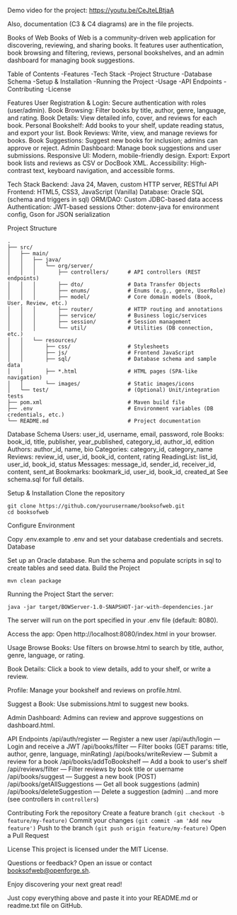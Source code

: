 Demo video for the project: https://youtu.be/CeJteLBtjaA

Also, documentation (C3 & C4 diagrams) are in the file projects.

Books of Web
Books of Web is a community-driven web application for discovering, reviewing, and sharing books. It features user authentication, book browsing and filtering, reviews, personal bookshelves, and an admin dashboard for managing book suggestions.

Table of Contents
-Features
-Tech Stack
-Project Structure
-Database Schema
-Setup & Installation
-Running the Project
-Usage
-API Endpoints
-Contributing
-License

Features
User Registration & Login: Secure authentication with roles (user/admin).
Book Browsing: Filter books by title, author, genre, language, and rating.
Book Details: View detailed info, cover, and reviews for each book.
Personal Bookshelf: Add books to your shelf, update reading status, and export your list.
Book Reviews: Write, view, and manage reviews for books.
Book Suggestions: Suggest new books for inclusion; admins can approve or reject.
Admin Dashboard: Manage book suggestions and user submissions.
Responsive UI: Modern, mobile-friendly design.
Export: Export book lists and reviews as CSV or DocBook XML.
Accessibility: High-contrast text, keyboard navigation, and accessible forms.

Tech Stack
Backend: Java 24, Maven, custom HTTP server, RESTful API
Frontend: HTML5, CSS3, JavaScript (Vanilla)
Database: Oracle SQL (schema and triggers in sql)
ORM/DAO: Custom JDBC-based data access
Authentication: JWT-based sessions
Other: dotenv-java for environment config, Gson for JSON serialization

Project Structure
```
.
├── src/
│   ├── main/
│   │   ├── java/
│   │   │   └── org/server/
│   │   │       ├── controllers/      # API controllers (REST endpoints)
│   │   │       ├── dto/              # Data Transfer Objects
│   │   │       ├── enums/            # Enums (e.g., genre, UserRole)
│   │   │       ├── model/            # Core domain models (Book, User, Review, etc.)
│   │   │       ├── router/           # HTTP routing and annotations
│   │   │       ├── service/          # Business logic/services
│   │   │       ├── session/          # Session management
│   │   │       └── util/             # Utilities (DB connection, etc.)
│   │   └── resources/
│   │       ├── css/                  # Stylesheets
│   │       ├── js/                   # Frontend JavaScript
│   │       ├── sql/                  # Database schema and sample data
│   │       ├── *.html                # HTML pages (SPA-like navigation)
│   │       └── images/               # Static images/icons
│   └── test/                         # (Optional) Unit/integration tests
├── pom.xml                           # Maven build file
├── .env                              # Environment variables (DB credentials, etc.)
└── README.md                         # Project documentation
```

Database Schema
Users: user_id, username, email, password, role
Books: book_id, title, publisher, year_published, category_id, author_id, edition
Authors: author_id, name, bio
Categories: category_id, category_name
Reviews: review_id, user_id, book_id, content, rating
ReadingList: list_id, user_id, book_id, status
Messages: message_id, sender_id, receiver_id, content, sent_at
Bookmarks: bookmark_id, user_id, book_id, created_at
See schema.sql for full details.

Setup & Installation
Clone the repository
```
git clone https://github.com/yourusername/booksofweb.git
cd booksofweb
```
Configure Environment

Copy .env.example to .env and set your database credentials and secrets.
Database

Set up an Oracle database.
Run the schema and populate scripts in sql to create tables and seed data.
Build the Project
```
mvn clean package
```
Running the Project
Start the server:
```
java -jar target/BOWServer-1.0-SNAPSHOT-jar-with-dependencies.jar
```
The server will run on the port specified in your .env file (default: 8080).

Access the app:
Open http://localhost:8080/index.html in your browser.

Usage
Browse Books:
Use filters on browse.html to search by title, author, genre, language, or rating.

Book Details:
Click a book to view details, add to your shelf, or write a review.

Profile:
Manage your bookshelf and reviews on profile.html.

Suggest a Book:
Use submissions.html to suggest new books.

Admin Dashboard:
Admins can review and approve suggestions on dashboard.html.

API Endpoints
/api/auth/register — Register a new user
/api/auth/login — Login and receive a JWT
/api/books/filter — Filter books (GET params: title, author, genre, language, minRating)
/api/books/writeReview — Submit a review for a book
/api/books/addToBookshelf — Add a book to user's shelf
/api/reviews/filter — Filter reviews by book title or username
/api/books/suggest — Suggest a new book (POST)
/api/books/getAllSuggestions — Get all book suggestions (admin)
/api/books/deleteSuggestion — Delete a suggestion (admin)
...and more (see controllers in ```controllers```)

Contributing
Fork the repository
Create a feature branch ```(git checkout -b feature/my-feature)```
Commit your changes ```(git commit -am 'Add new feature')```
Push to the branch ```(git push origin feature/my-feature)```
Open a Pull Request

License
This project is licensed under the MIT License.

Questions or feedback?
Open an issue or contact booksofweb@openforge.sh.

Enjoy discovering your next great read!

Just copy everything above and paste it into your README.md or readme.txt file on GitHub.

